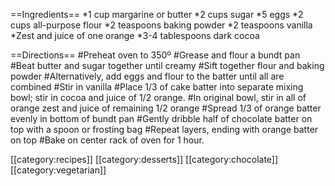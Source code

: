==Ingredients==
*1 cup margarine or butter
*2 cups sugar
*5 eggs
*2 cups all-purpose flour
*2 teaspoons baking powder
*2 teaspoons vanilla
*Zest and juice of one orange
*3-4 tablespoons dark cocoa

==Directions==
#Preheat oven to 350º
#Grease and flour a bundt pan
#Beat butter and sugar together until creamy
#Sift together flour and baking powder
#Alternatively, add eggs and flour to the batter until all are combined
#Stir in vanilla
#Place 1/3 of cake batter into separate mixing bowl; stir in cocoa and juice of 1/2 orange. 
#In original bowl, stir in all of orange zest and juice of remaining 1/2 orange
#Spread 1/3 of orange batter evenly in bottom of bundt pan
#Gently dribble half of chocolate batter on top with a spoon or frosting bag
#Repeat layers, ending with orange batter on top
#Bake on center rack of oven for 1 hour.

[[category:recipes]] [[category:desserts]] [[category:chocolate]] [[category:vegetarian]]